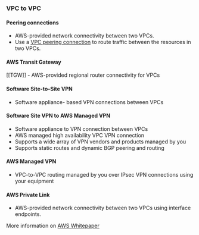 ### VPC to VPC

#### Peering connections

- AWS-provided network connectivity between two VPCs.
- Use a [VPC peering connection](https://docs.aws.amazon.com/vpc/latest/peering/) to route traffic between the resources in two VPCs.

#### AWS Transit Gateway
[[TGW]] - AWS-provided regional router connectivity for VPCs

#### Software Site-to-Site VPN

- Software appliance- based VPN connections between VPCs

#### Software Site VPN to AWS Managed VPN
- Software appliance to VPN connection between VPCs
- AWS managed high availability VPC VPN connection
- Supports a wide array of VPN vendors and products managed by you
- Supports static routes and dynamic BGP peering and routing

#### AWS Managed VPN
- VPC-to-VPC routing managed by you over IPsec VPN connections using your equipment

#### AWS Private Link
- AWS-provided network connectivity between two VPCs using interface endpoints.

More information on [AWS Whitepaper](https://docs.aws.amazon.com/whitepapers/latest/aws-vpc-connectivity-options/amazon-vpc-to-amazon-vpc-connectivity-options.html)